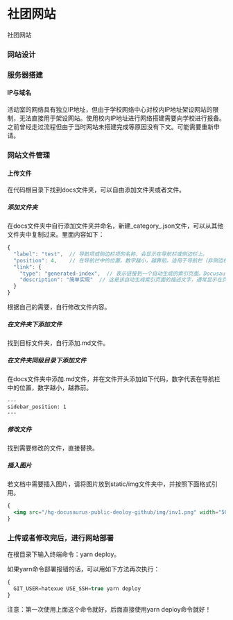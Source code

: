 # 社团网站
社团网站

### 网站设计

### 服务器搭建
#### IP与域名
活动室的网络具有独立IP地址，但由于学校网络中心对校内IP地址架设网站的限制，无法直接用于架设网站。使用校内IP地址进行网络搭建需要向学校进行报备。之前曾经走过流程但由于当时网站未搭建完成等原因没有下文。可能需要重新申请。

### 网站文件管理
#### 上传文件
在代码根目录下找到docs文件夹，可以自由添加文件夹或者文件。
##### 添加文件夹

在docs文件夹中自行添加文件夹并命名，新建_category_.json文件，可以从其他文件夹中复制过来。里面内容如下：


```jsx title="_category_.json"
{
  "label": "test",  // 导航项或侧边栏项的名称，会显示在导航栏或侧边栏上。
  "position": 4,    // 在导航栏中的位置。数字越小，越靠前。适用于导航栏（非侧边栏）时使用。
  "link": {
    "type": "generated-index",  // 表示链接到一个自动生成的索引页面。Docusaurus 会自动为该目录生成一个索引页，列出该目录下的所有文档。
    "description": "简单实现"  // 这是该自动生成索引页面的描述文字，通常显示在页面顶部，简要说明该页面的内容。
  }
}
```

根据自己的需要，自行修改文件内容。

##### 在文件夹下添加文件

找到目标文件夹，自行添加.md文件。

##### 在文件夹同级目录下添加文件

在docs文件夹中添加.md文件，并在文件开头添加如下代码，数字代表在导航栏中的位置，数字越小，越靠前。

```位置说明"
---
sidebar_position: 1 
---
```

##### 修改文件

找到需要修改的文件，直接替换。

##### 插入图片

若文档中需要插入图片，请将图片放到static/img文件夹中，并按照下面格式引用。

```jsx title="图片引用"
{
  <img src="/hg-docusaurus-public-deoloy-github/img/inv1.png" width="50%" />
}
```


### 上传或者修改完后，进行网站部署

在根目录下输入终端命令：yarn deploy。

如果yarn命令部署报错的话，可以用如下方法再次执行：
```jsx title="网站部署"
{
  GIT_USER=hatexue USE_SSH=true yarn deploy 
}
```

注意：第一次使用上面这个命令就好，后面直接使用yarn deploy命令就好！
